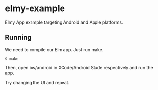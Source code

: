 # elmy-example

Elmy App example targeting Android and Apple platforms.

## Running

We need to compile our Elm app. Just run make.

```console
$ make
```

Then, open ios/android in XCode/Android Stude respectively and run the app.

Try changing the UI and repeat.
